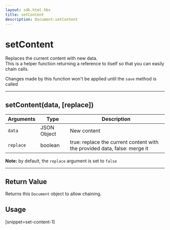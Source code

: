 ```yaml
---
layout: sdk.html.hbs
title: setContent
description: Document:setContent
---
```

  

# setContent
Replaces the current content with new data.  
This is a helper function returning a reference to itself so that you can easily chain calls.

<div class="alert alert-info">
Changes made by this function won't be applied until the <code>save</code> method is called
</div>

---

## setContent(data, [replace])

| Arguments | Type | Description |
|---------------|---------|----------------------------------------|
| ``data`` | JSON Object | New content |
| ``replace`` | boolean | true: replace the current content with the provided data, false: merge it |

**Note:** by default, the ``replace`` argument is set to ``false``

---

## Return Value

Returns this `Document` object to allow chaining.

## Usage

[snippet=set-content-1]
